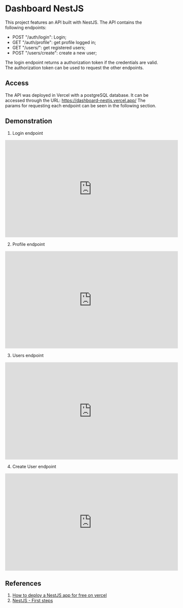 # Dashboard NestJS

This project features an API built with NestJS. The API contains the following endpoints:
- POST "/auth/login": Login;
- GET "/auth/profile": get profile logged in;
- GET "/users/": get registered users;
- POST "/users/create": create a new user;

The login endpoint returns a authorization token if the credentials are valid. The authorization token can be used to request the other endpoints.

## Access

The API was deployed in Vercel with a postgreSQL database. It can be accessed through the URL: https://dashboard-nestjs.vercel.app/
The params for requesting each endpoint can be seen in the following section.

## Demonstration

1. Login endpoint

<iframe width="560" height="315" src="https://www.youtube.com/embed/6olkPquo02Q?si=CHr6NT9Czpt_Rinr" title="YouTube video player" frameborder="0" allow="accelerometer; autoplay; clipboard-write; encrypted-media; gyroscope; picture-in-picture; web-share" referrerpolicy="strict-origin-when-cross-origin" allowfullscreen></iframe>

2. Profile endpoint

<iframe width="560" height="315" src="https://www.youtube.com/embed/JvTBJWoTHPc?si=AH2F6HBniHmgwZIg" title="YouTube video player" frameborder="0" allow="accelerometer; autoplay; clipboard-write; encrypted-media; gyroscope; picture-in-picture; web-share" referrerpolicy="strict-origin-when-cross-origin" allowfullscreen></iframe>

3. Users endpoint

<iframe width="560" height="315" src="https://www.youtube.com/embed/nNEVau69jG4?si=PG88a2du3Kq-M2yH" title="YouTube video player" frameborder="0" allow="accelerometer; autoplay; clipboard-write; encrypted-media; gyroscope; picture-in-picture; web-share" referrerpolicy="strict-origin-when-cross-origin" allowfullscreen></iframe>

4. Create User endpoint 

<iframe width="560" height="315" src="https://www.youtube.com/embed/dFzqRjw_U-Q?si=8QoMW0_QOaUiiCKz" title="YouTube video player" frameborder="0" allow="accelerometer; autoplay; clipboard-write; encrypted-media; gyroscope; picture-in-picture; web-share" referrerpolicy="strict-origin-when-cross-origin" allowfullscreen></iframe>

## References

1. [How to deploy a NestJS app for free on vercel](https://www.technog.com.br/blog/tips-and-tricks/how-to-deploy-a-nestjs-app-for-free-on-vercel/)
2. [NestJS - First steps](https://docs.nestjs.com/first-steps)